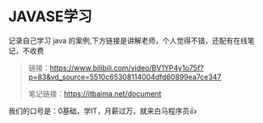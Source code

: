 # JAVASE学习
记录自己学习 java 的案例,下方链接是讲解老师，个人觉得不错，还配有在线笔记，不收费
> 链接：https://www.bilibili.com/video/BV1YP4y1o75f?p=83&vd_source=5510c65308114004dfd60899ea7ce347
> 
> 笔记链接：https://itbaima.net/document

我们的口号是：0基础，学IT，月薪过万，就来白马程序员👍